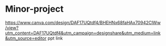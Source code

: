 # Minor-project
https://www.canva.com/design/DAF17UQtdf4/BHEHNx68faHAx70942ClWw/view?utm_content=DAF17UQtdf4&utm_campaign=designshare&utm_medium=link&utm_source=editor
ppt link
